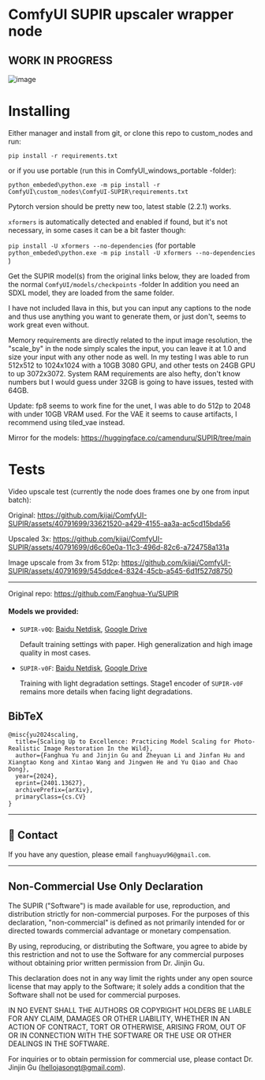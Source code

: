 # ComfyUI SUPIR upscaler wrapper node

## WORK IN PROGRESS
![image](https://github.com/kijai/ComfyUI-SUPIR/assets/40791699/887898d3-afe5-45d1-be08-50f6620b70eb)

# Installing
Either manager and install from git, or clone this repo to custom_nodes and run:

`pip install -r requirements.txt`

or if you use portable (run this in ComfyUI_windows_portable -folder):

`python_embeded\python.exe -m pip install -r ComfyUI\custom_nodes\ComfyUI-SUPIR\requirements.txt`

Pytorch version should be pretty new too, latest stable (2.2.1) works.

`xformers` is automatically detected and enabled if found, but it's not necessary, in some cases it can be a bit faster though:

`pip install -U xformers --no-dependencies`  (for portable `python_embeded\python.exe -m pip install -U xformers --no-dependencies` )

Get the SUPIR model(s) from the original links below, they are loaded from the normal `ComfyUI/models/checkpoints` -folder
In addition you need an SDXL model, they are loaded from the same folder.

I have not included llava in this, but you can input any captions to the node and thus use anything you want to generate them, or just don't, seems to work great even without.

Memory requirements are directly related to the input image resolution, the "scale_by" in the node simply scales the input, you can leave it at 1.0 and size your input with any other node as well. In my testing I was able to run 512x512 to 1024x1024 with a 10GB 3080 GPU, and other tests on 24GB GPU to up 3072x3072. System RAM requirements are also hefty, don't know numbers but I would guess under 32GB is going to have issues, tested with 64GB.

Update: fp8 seems to work fine for the unet, I was able to do 512p to 2048 with under 10GB VRAM used. For the VAE it seems to cause artifacts, I recommend using tiled_vae instead.

Mirror for the models: https://huggingface.co/camenduru/SUPIR/tree/main

# Tests
Video upscale test (currently the node does frames one by one from input batch):

Original: https://github.com/kijai/ComfyUI-SUPIR/assets/40791699/33621520-a429-4155-aa3a-ac5cd15bda56

Upscaled 3x: https://github.com/kijai/ComfyUI-SUPIR/assets/40791699/d6c60e0a-11c3-496d-82c6-a724758a131a

Image upscale from 3x from 512p:
https://github.com/kijai/ComfyUI-SUPIR/assets/40791699/545ddce4-8324-45cb-a545-6d1f527d8750



-------------------------------------------


Original repo:
https://github.com/Fanghua-Yu/SUPIR

#### Models we provided:
* `SUPIR-v0Q`: [Baidu Netdisk](https://pan.baidu.com/s/1lnefCZhBTeDWijqbj1jIyw?pwd=pjq6), [Google Drive](https://drive.google.com/drive/folders/1yELzm5SvAi9e7kPcO_jPp2XkTs4vK6aR?usp=sharing)
    
    Default training settings with paper. High generalization and high image quality in most cases.

* `SUPIR-v0F`: [Baidu Netdisk](https://pan.baidu.com/s/1AECN8NjiVuE3hvO8o-Ua6A?pwd=k2uz), [Google Drive](https://drive.google.com/drive/folders/1yELzm5SvAi9e7kPcO_jPp2XkTs4vK6aR?usp=sharing)

    Training with light degradation settings. Stage1 encoder of `SUPIR-v0F` remains more details when facing light degradations.


## BibTeX
    @misc{yu2024scaling,
      title={Scaling Up to Excellence: Practicing Model Scaling for Photo-Realistic Image Restoration In the Wild}, 
      author={Fanghua Yu and Jinjin Gu and Zheyuan Li and Jinfan Hu and Xiangtao Kong and Xintao Wang and Jingwen He and Yu Qiao and Chao Dong},
      year={2024},
      eprint={2401.13627},
      archivePrefix={arXiv},
      primaryClass={cs.CV}
    }

---

## 📧 Contact
If you have any question, please email `fanghuayu96@gmail.com`.

---
## Non-Commercial Use Only Declaration
The SUPIR ("Software") is made available for use, reproduction, and distribution strictly for non-commercial purposes. For the purposes of this declaration, "non-commercial" is defined as not primarily intended for or directed towards commercial advantage or monetary compensation.

By using, reproducing, or distributing the Software, you agree to abide by this restriction and not to use the Software for any commercial purposes without obtaining prior written permission from Dr. Jinjin Gu.

This declaration does not in any way limit the rights under any open source license that may apply to the Software; it solely adds a condition that the Software shall not be used for commercial purposes.

IN NO EVENT SHALL THE AUTHORS OR COPYRIGHT HOLDERS BE LIABLE FOR ANY CLAIM, DAMAGES OR OTHER LIABILITY, WHETHER IN AN ACTION OF CONTRACT, TORT OR OTHERWISE, ARISING FROM, OUT OF OR IN CONNECTION WITH THE SOFTWARE OR THE USE OR OTHER DEALINGS IN THE SOFTWARE.

For inquiries or to obtain permission for commercial use, please contact Dr. Jinjin Gu (hellojasongt@gmail.com).
